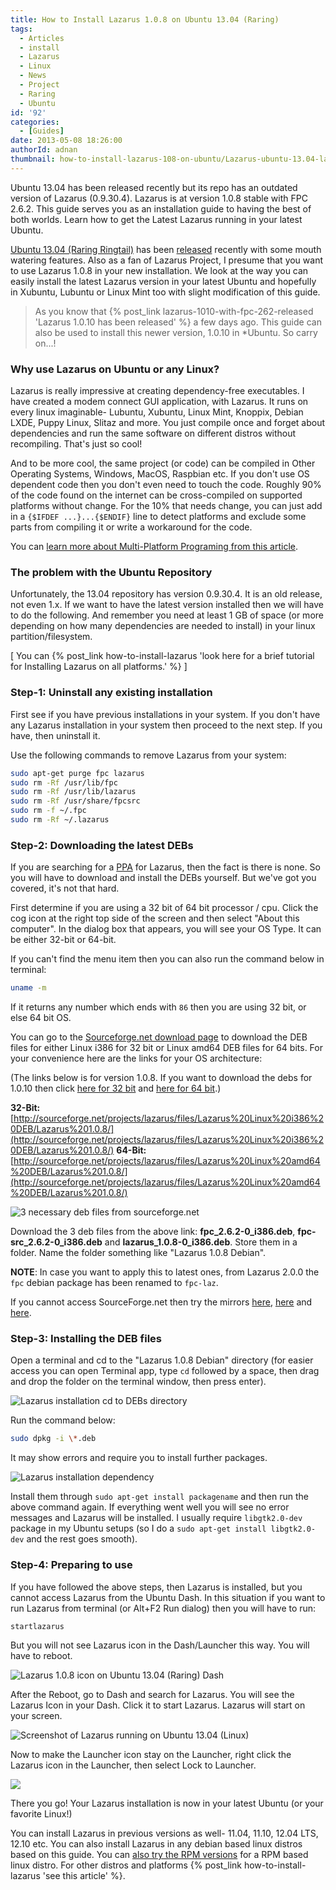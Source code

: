 ```yaml
---
title: How to Install Lazarus 1.0.8 on Ubuntu 13.04 (Raring)
tags:
  - Articles
  - install
  - Lazarus
  - Linux
  - News
  - Project
  - Raring
  - Ubuntu
id: '92'
categories:
  - [Guides]
date: 2013-05-08 18:26:00
authorId: adnan
thumbnail: how-to-install-lazarus-108-on-ubuntu/Lazarus-ubuntu-13.04-launcher.jpg
---
```


Ubuntu 13.04 has been released recently but its repo has an outdated version of Lazarus (0.9.30.4). Lazarus is at version 1.0.8 stable with FPC 2.6.2. This guide serves you as an installation guide to having the best of both worlds. Learn how to get the Latest Lazarus running in your latest Ubuntu.
<!-- more -->


[Ubuntu 13.04 (Raring Ringtail)](http://releases.ubuntu.com/13.04/) has been [released](https://wiki.ubuntu.com/RaringRingtail/ReleaseNotes) recently with some mouth watering features. Also as a fan of Lazarus Project, I presume that you want to use Lazarus 1.0.8 in your new installation. We look at the way you can easily install the latest Lazarus version in your latest Ubuntu and hopefully in Xubuntu, Lubuntu or Linux Mint too with slight modification of this guide.


> As you know that {% post_link lazarus-1010-with-fpc-262-released 'Lazarus 1.0.10 has been released' %} a few days ago. This guide can also be used to install this newer version, 1.0.10 in \*Ubuntu. So carry on...!



### Why use Lazarus on Ubuntu or any Linux?

Lazarus is really impressive at creating dependency-free executables. I have created a modem connect GUI application, with Lazarus. It runs on every linux imaginable- Lubuntu, Xubuntu, Linux Mint, Knoppix, Debian LXDE, Puppy Linux, Slitaz and more. You just compile once and forget about dependencies and run the same software on different distros without recompiling. That's just so cool!

And to be more cool, the same project (or code) can be compiled in Other Operating Systems, Windows, MacOS, Raspbian etc. If you don't use OS dependent code then you don't even need to touch the code. Roughly 90% of the code found on the internet can be cross-compiled on supported platforms without change. For the 10% that needs change, you can just add in a `{$IFDEF ...}...{$ENDIF}` line to detect platforms and exclude some parts from compiling it or write a workaround for the code.

You can [learn more about Multi-Platform Programing from this article](http://wiki.freepascal.org/Multiplatform_Programming_Guide).


### The problem with the Ubuntu Repository


Unfortunately, the 13.04 repository has version 0.9.30.4. It is an old release, not even 1.x. If we want to have the latest version installed then we will have to do the following. And remember you need at least 1 GB of space (or more depending on how many dependencies are needed to install) in your linux partition/filesystem.

\[ You can {% post_link how-to-install-lazarus 'look here for a brief tutorial for Installing Lazarus on all platforms.' %} \]


### Step-1: Uninstall any existing installation

First see if you have previous installations in your system. If you don't have any Lazarus installation in your system then proceed to the next step. If you have, then uninstall it.

Use the following commands to remove Lazarus from your system:

```bash
sudo apt-get purge fpc lazarus
sudo rm -Rf /usr/lib/fpc
sudo rm -Rf /usr/lib/lazarus
sudo rm -Rf /usr/share/fpcsrc
sudo rm -f ~/.fpc
sudo rm -Rf ~/.lazarus
```


### Step-2: Downloading the latest DEBs

If you are searching for a [PPA](http://en.wikipedia.org/wiki/Personal_Package_Archive) for Lazarus, then the fact is there is none. So you will have to download and install the DEBs yourself. But we've got you covered, it's not that hard.

First determine if you are using a 32 bit of 64 bit processor / cpu. Click the cog icon at the right top side of the screen and then select "About this computer". In the dialog box that appears, you will see your OS Type. It can be either 32-bit or 64-bit.

If you can't find the menu item then you can also run the command below in terminal:

```bash
uname -m
```

If it returns any number which ends with `86` then you are using 32 bit, or else 64 bit OS.

You can go to the [Sourceforge.net download page](http://sourceforge.net/projects/lazarus/files/?source=navbar) to download the DEB files for either Linux i386 for 32 bit or Linux amd64 DEB files for 64 bits. For your convenience here are the links for your OS architecture:

(The links below is for version 1.0.8. If you want to download the debs for 1.0.10 then click [here for 32 bit](http://sourceforge.net/projects/lazarus/files/Lazarus%20Linux%20i386%20DEB/Lazarus%201.0.10/) and [here for 64 bit](http://sourceforge.net/projects/lazarus/files/Lazarus%20Linux%20amd64%20DEB/Lazarus%201.0.10/).)

**32-Bit:** [http://sourceforge.net/projects/lazarus/files/Lazarus%20Linux%20i386%20DEB/Lazarus%201.0.8/](http://sourceforge.net/projects/lazarus/files/Lazarus%20Linux%20i386%20DEB/Lazarus%201.0.8/)
**64-Bit:** [http://sourceforge.net/projects/lazarus/files/Lazarus%20Linux%20amd64%20DEB/Lazarus%201.0.8/](http://sourceforge.net/projects/lazarus/files/Lazarus%20Linux%20amd64%20DEB/Lazarus%201.0.8/)


![3 necessary deb files from sourceforge.net](how-to-install-lazarus-108-on-ubuntu/Lazarus-deb-files-dl.gif "3 necessary deb files from sourceforge.net")



Download the 3 deb files from the above link: **fpc\_2.6.2-0\_i386.deb**, **fpc-src\_2.6.2-0\_i386.deb** and **lazarus\_1.0.8-0\_i386.deb**. Store them in a folder. Name the folder something like "Lazarus 1.0.8 Debian".

**NOTE**: In case you want to apply this to latest ones, from Lazarus 2.0.0 the `fpc` debian package has been renamed to `fpc-laz`.

If you cannot access SourceForge.net then try the mirrors [here](http://mirrors.iwi.me/lazarus/), [here](ftp://freepascal.dfmk.hu/pub/lazarus/releases/) and [here](http://michael-ep3.physik.uni-halle.de/Lazarus/releases/).


### Step-3: Installing the DEB files

Open a terminal and cd to the "Lazarus 1.0.8 Debian" directory (for easier access you can open Terminal app, type `cd` followed by a space, then drag and drop the folder on the terminal window, then press enter).


![Lazarus installation cd to DEBs directory](how-to-install-lazarus-108-on-ubuntu/Lazarus-Install-cd.jpg "Lazarus installation cd to DEBs directory")


Run the command below:

```bash
sudo dpkg -i \*.deb
```

It may show errors and require you to install further packages.


![Lazarus installation dependency](how-to-install-lazarus-108-on-ubuntu/Lazarus-Install-dependency.gif "Lazarus installation dependency")


Install them through `sudo apt-get install packagename` and then run the above command again. If everything went well you will see no error messages and Lazarus will be installed. I usually require `libgtk2.0-dev` package in my Ubuntu setups (so I do a `sudo apt-get install libgtk2.0-dev` and the rest goes smooth).


### Step-4: Preparing to use

If you have followed the above steps, then Lazarus is installed, but you cannot access Lazarus from the Ubuntu Dash. In this situation if you want to run Lazarus from terminal (or Alt+F2 Run dialog) then you will have to run:

```bash
startlazarus
```

But you will not see Lazarus icon in the Dash/Launcher this way. You will have to reboot.


![Lazarus 1.0.8 icon on Ubuntu 13.04 (Raring) Dash](how-to-install-lazarus-108-on-ubuntu/Dash.jpg "Lazarus 1.0.8 icon on Ubuntu 13.04 (Raring) Dash")


After the Reboot, go to Dash and search for Lazarus. You will see the Lazarus Icon in your Dash. Click it to start Lazarus. Lazarus will start on your screen.


![Screenshot of Lazarus running on Ubuntu 13.04 (Linux)](how-to-install-lazarus-108-on-ubuntu/Lazarus-running-on-Ubuntu-1.gif "Screenshot of Lazarus running on Ubuntu 13.04 (Linux)")


Now to make the Launcher icon stay on the Launcher, right click the Lazarus icon in the Launcher, then select Lock to Launcher.


![](how-to-install-lazarus-108-on-ubuntu/Lock-to-Launcher.jpg)


There you go! Your Lazarus installation is now in your latest Ubuntu (or your favorite Linux!)

You can install Lazarus in previous versions as well- 11.04, 11.10, 12.04 LTS, 12.10 etc. You can also install Lazarus in any debian based linux distros based on this guide. You can [also try the RPM versions](http://sourceforge.net/projects/lazarus/files/) for a RPM based linux distro. For other distros and platforms {% post_link how-to-install-lazarus 'see this article' %}.